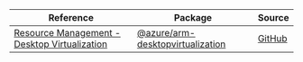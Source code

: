 | Reference | Package | Source |
|---|---|---|
|[Resource Management - Desktop Virtualization](arm-desktopvirtualization-readme.md)|[@azure/arm-desktopvirtualization](https://www.npmjs.com/package/@azure/arm-desktopvirtualization)|[GitHub](https://github.com/Azure/azure-sdk-for-js/blob/main/sdk/desktopvirtualization/arm-desktopvirtualization)|
